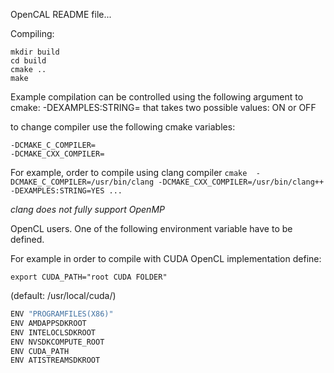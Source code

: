 OpenCAL README file...

Compiling:
```
mkdir build
cd build
cmake ..
make
```
Example compilation can be controlled using  the following argument to cmake:
-DEXAMPLES:STRING= that takes two possible values: ON or OFF

to change compiler use the following cmake variables: 
```
-DCMAKE_C_COMPILER=
-DCMAKE_CXX_COMPILER=
```

For example, order to compile using clang compiler 
```cmake  -DCMAKE_C_COMPILER=/usr/bin/clang -DCMAKE_CXX_COMPILER=/usr/bin/clang++ -DEXAMPLES:STRING=YES ... ```

*clang does not fully support OpenMP*

OpenCL users. One of the following environment variable have to be  defined.

For example in order to compile with CUDA OpenCL implementation define:
```
export CUDA_PATH="root CUDA FOLDER"
```
(default: /usr/local/cuda/) 
```bash
ENV "PROGRAMFILES(X86)"
ENV AMDAPPSDKROOT
ENV INTELOCLSDKROOT
ENV NVSDKCOMPUTE_ROOT
ENV CUDA_PATH
ENV ATISTREAMSDKROOT
```
